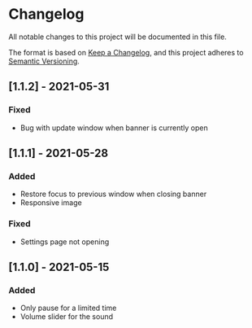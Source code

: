 # Changelog

All notable changes to this project will be documented in this file.

The format is based on [Keep a Changelog](https://keepachangelog.com/en/1.0.0/),
and this project adheres to [Semantic Versioning](https://semver.org/spec/v2.0.0.html).

## [1.1.2] - 2021-05-31

### Fixed

- Bug with update window when banner is currently open

## [1.1.1] - 2021-05-28

### Added

- Restore focus to previous window when closing banner
- Responsive image

### Fixed

- Settings page not opening

## [1.1.0] - 2021-05-15

### Added

- Only pause for a limited time
- Volume slider for the sound
